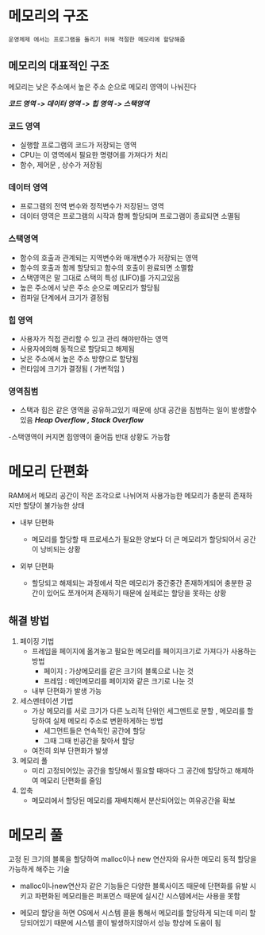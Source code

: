 # 메모리의 구조
    운영체제 에서는 프로그램을 돌리기 위해 적절한 메모리에 할당해줌

## 메모리의 대표적인 구조
메모리는 낮은 주소에서 높은 주소 순으로 메모리 영역이 나눠진다

***코드 영역 -> 데이터 영역 -> 힙 영역 -> 스택영역***

### 코드 영역
- 실행할 프로그램의 코드가 저장되는 영역
- CPU는 이 영역에서 필요한 명령어를 가져다가 처리
- 함수, 제어문 , 상수가 저장됨

### 데이터 영역
- 프로그램의 전역 변수와 정적변수가 저장된느 영역
- 데이터 영역은 프로그램의 시작과 함께 할당되며 프로그램이 종료되면 소멸됨

### 스택영역
- 함수의 호출과 관계되는 지역변수와 매개변수가 저장되는 영역
- 함수의 호출과 함께 할당되고 함수의 호출이 완료되면 소멸함
- 스택영역은 말 그대로 스택의 특성 (LIFO)를 가지고있음
- 높은 주소에서 낮은 주소 순으로 메모리가 할당됨
- 컴파일 단계에서 크기가 결정됨

### 힙 영역
- 사용자가 직접 관리할 수 있고 관리 해야만하는 영역
- 사용자에의해 동적으로 할당되고 해제됨
- 낮은 주소에서 높은 주소 방향으로 할당됨
- 런타임에 크기가 결정됨 ( 가변적임 )


### 영역침범
- 스택과 힙은 같은 영역을 공유하고있기 때문에 상대 공간을 침범하는 일이 발생할수 있음 ***Heap Overflow , Stack Overflow***

-스택영역이 커지면 힙영역이 줄어듬 반대 상황도 가능함

# 메모리 단편화
RAM에서 메모리 공간이 작은 조각으로 나뉘어져 사용가능한 메모리가 충분히 존재하지만 할당이 불가능한 상태

- 내부 단편화
    - 메모리를 할당할 때 프로세스가 필요한 양보다 더 큰 메모리가 할당되어서 공간이 낭비되는 상황

- 외부 단편화
    - 할당되고 해제되는 과정에서 작은 메모리가 중간중간 존재하게되어 충분한 공간이 있어도 쪼개어져 존재하기 때문에 실제로는 할당을 못하는 상황

## 해결 방법
1. 페이징 기법
    - 프레임을 페이지에 옮겨놓고 필요한 메모리를 페이지크기로 가져다가 사용하는 방법
        - 페이지 : 가상메모리를 같은 크기의 블록으로 나눈 것
        - 프레임 : 메인메모리를 페이지와 같은 크기로 나눈 것
    - 내부 단편화가 발생 가능
2. 세스멘테이션 기법
    - 가상 메모리를 서로 크기가 다른 노리적 단위인 세그멘트로 분할
    , 메모리를 할당하여 실제 메모리 주소로 변환하게하는 방법
        - 세그먼트들은 연속적인 공간에 할당
        - 그때 그때 빈공간을 찾아서 할당
    - 여전히 외부 단편화가 발생
3. 메모리 풀
    - 미리 고정되어있는 공간을 할당해서 필요할 때마다 그 공간에 할당하고 해제하여 메모리 단편화를 줄임
4. 압축
    - 메모리에서 할당된 메모리를 재배치해서 분산되어있는 여유공간을 확보

# 메모리 풀
고정 된 크기의 블록을 할당하여 malloc이나 new 연산자와 유사한 메모리 동적 할당을 가능하게 해주는 기술

- malloc이나new연산자 같은 기능들은 다양한 블록사이즈 때문에 단편화를 유발 시키고 파편화된 메모리들은 퍼포먼스 때문에 실시간 시스템에서는 사용을 못함

- 메모리 할당을 하면 OS에서 시스템 콜을 통해서 메모리를 할당하게 되는데 미리 할당되어있기 때문에 시스템 콜이 발생하지않아서 성능 향상에 도움이 됨

